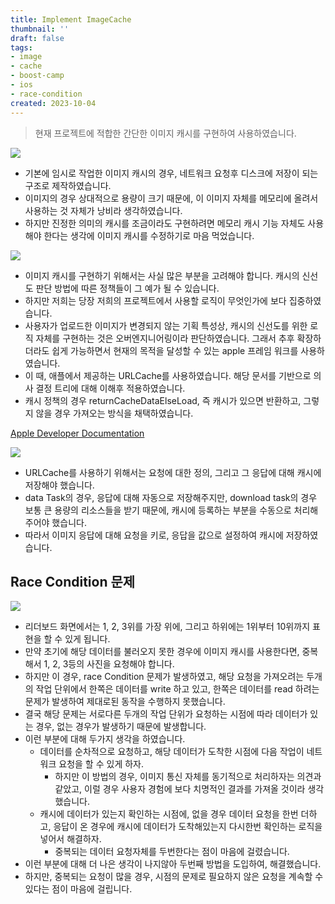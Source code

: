 ```yaml
---
title: Implement ImageCache
thumbnail: ''
draft: false
tags:
- image
- cache
- boost-camp
- ios
- race-condition
created: 2023-10-04
---
```



 > 
 > 현재 프로젝트에 적합한 간단한 이미지 캐시를 구현하여 사용하였습니다.

![](Pasted%20image%2020231004200136.png)

* 기본에 임시로 작업한 이미지 캐시의 경우, 네트워크 요청후 디스크에 저장이 되는 구조로 제작하였습니다.
* 이미지의 경우 상대적으로 용량이 크기 때문에, 이 이미지 자체를 메모리에 올려서 사용하는 것 자체가 낭비라 생각하였습니다.
* 하지만 진정한 의미의 캐시를 조금이라도 구현하려면 메모리 캐시 기능 자체도 사용해야 한다는 생각에 이미지 캐시를 수정하기로 마음 먹었습니다.

![](Pasted%20image%2020231004200157.png)

* 이미지 캐시를 구현하기 위해서는 사실 많은 부분을 고려해야 합니다. 캐시의 신선도 판단 방법에 따른 정책들이 그 예가 될 수 있습니다.
* 하지만 저희는 당장 저희의 프로젝트에서 사용할 로직이 무엇인가에 보다 집중하였습니다.
* 사용자가 업로드한 이미지가 변경되지 않는 기획 특성상, 캐시의 신선도를 위한 로직 자체를 구현하는 것은 오버엔지니어링이라 판단하였습니다. 그래서 추후 확장하더라도 쉽게 가능하면서 현재의 목적을 달성할 수 있는 apple 프레임 워크를 사용하였습니다.
* 이 때, 애플에서 제공하는 URLCache를 사용하였습니다. 해당 문서를 기반으로 의사 결정 트리에 대해 이해후 적용하였습니다.
* 캐시 정책의 경우 returnCacheDataElseLoad, 즉 캐시가 있으면 반환하고, 그렇지 않을 경우 가져오는 방식을 채택하였습니다.

[Apple Developer Documentation](https://developer.apple.com/documentation/foundation/nsurlrequest/cachepolicy/useprotocolcachepolicy)

![](Pasted%20image%2020231004200212.png)

* URLCache를 사용하기 위해서는 요청에 대한 정의, 그리고 그 응답에 대해 캐시에 저장해야 했습니다.
* data Task의 경우, 응답에 대해 자동으로 저장해주지만, download task의 경우 보통 큰 용량의 리소스들을 받기 때문에, 캐시에 등록하는 부분을 수동으로 처리해 주어야 했습니다.
* 따라서 이미지 응답에 대해 요청을 키로, 응답을 값으로 설정하여 캐시에 저장하였습니다.

## Race Condition 문제

![](Screen%20Shot%202023-10-04%20at%208.02.31%20PM.png)

* 리더보드 화면에서는 1, 2, 3위를 가장 위에, 그리고 하위에는 1위부터 10위까지 표현을 할 수 있게 됩니다.
* 만약 초기에 해당 데이터를 불러오지 못한 경우에 이미지 캐시를 사용한다면, 중복해서 1, 2, 3등의 사진을 요청해야 합니다.
* 하지만 이 경우, race Condition 문제가 발생하였고, 해당 요청을 가져오려는 두개의 작업 단위에서 한쪽은 데이터를 write 하고 있고, 한쪽은 데이터를 read 하려는 문제가 발생하여 제대로된 동작을 수행하지 못했습니다.
* 결국 해당 문제는 서로다른 두개의 작업 단위가 요청하는 시점에 따라 데이터가 있는 경우, 없는 경우가 발생하기 때문에 발생합니다.
* 이런 부분에 대해 두가지 생각을 하였습니다.
  * 데이터를 순차적으로 요청하고, 해당 데이터가 도착한 시점에 다음 작업이 네트워크 요청을 할 수 있게 하자.
    * 하지만 이 방법의 경우, 이미지 통신 자체를 동기적으로 처리하자는 의견과 같았고, 이럴 경우 사용자 경험에 보다 치명적인 결과를 가져올 것이라 생각했습니다.
  * 캐시에 데이터가 있는지 확인하는 시점에, 없을 경우 데이터 요청을 한번 더하고, 응답이 온 경우에 캐시에 데이터가 도착해있는지 다시한번 확인하는 로직을 넣어서 해결하자.
    * 중복되는 데이터 요청자체를 두번한다는 점이 마음에 걸렸습니다.
* 이런 부분에 대해 더 나은 생각이 나지않아 두번째 방법을 도입하여, 해결했습니다.
* 하지만, 중복되는 요청이 많을 경우, 시점의 문제로 필요하지 않은 요청을 계속할 수 있다는 점이 마음에 걸립니다.
